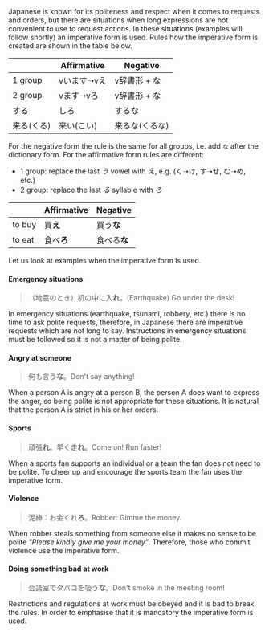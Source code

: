 Japanese is known for its politeness  and respect when it comes to requests and orders, but there are situations when long  expressions are not convenient to use to request actions. In these situations (examples will follow shortly) an imperative form is used. Rules how the imperative form is created are shown in the table below.

||Affirmative|Negative|
|-|-|-|
|1 group|vいます➝vえ|v辞書形 + な|
|2 group|vます➝vろ|v辞書形 + な|
|する|しろ|するな|
|来る(くる)|来い(こい)|来るな(くるな)|

For the negative form the rule is the same for all groups, i.e. add `な` after the dictionary form. For the affirmative form rules are different:

- 1 group: replace the last *う* vowel with *え*, e.g. (く➝け, す➝せ, む➝め, etc.)
- 2 group: replace the last *る* syllable with *ろ*

||Affirmative|Negative|
|-|-|-|
|to buy|買**え**|買う**な**|
|to eat|食べ**ろ**|食べる**な**|

Let us look at examples when the imperative form is used.
#### Emergency situations
>（地震のとき）机の中に入**れ**。(Earthquake) Go under the desk!

In emergency situations (earthquake, tsunami, robbery, etc.) there is no time to ask polite requests, therefore, in Japanese there are imperative requests which are not long to say. Instructions in emergency situations must be followed so it is not a matter of being polite.

#### Angry at someone
>何も言う**な**。Don't say anything!

When a person A is angry at a person B, the person A does want to express the anger, so being polite is not appropriate for these situations. It is natural that the person A is strict in his or her orders.

#### Sports
>頑張**れ**。早く走**れ**。Come on! Run faster!

When a sports fan supports an individual or a team the fan does not need to be polite. To cheer up and encourage the sports team the fan uses the imperative form.

#### Violence
>泥棒：お金くれ**ろ**。Robber: Gimme the money.

When robber steals something from someone else it makes no sense to be polite *"Please kindly give me your money"*. Therefore, those who commit violence use the imperative form.

#### Doing something bad at work
>会議室でタバコを吸う**な**。Don't smoke in the meeting room!

Restrictions and regulations at work must be obeyed and it is bad to break the rules. In order to emphasise that it is mandatory the imperative form is used.